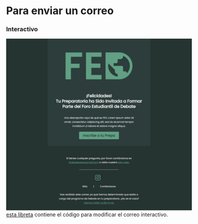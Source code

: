 # Para enviar un correo

### Interactivo
![ejemplo de un correo interactivo](../res/interactive%20email.png)
[esta libreta](https://colab.research.google.com/drive/18yWPOPLHnh_6eR10iyQgN0Mr1d6TPnCn?usp=sharing) contiene el código para modificar el correo interactivo.